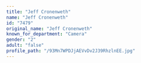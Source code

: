 ```yaml
---
title: "Jeff Cronenweth"
name: "Jeff Cronenweth"
id: "7479"
original_name: "Jeff Cronenweth"
known_for_department: "Camera"
gender: "2"
adult: "false"
profile_path: "/93Mn7WPDJjAEVvDv2J39RhzlnEE.jpg"
---
```

